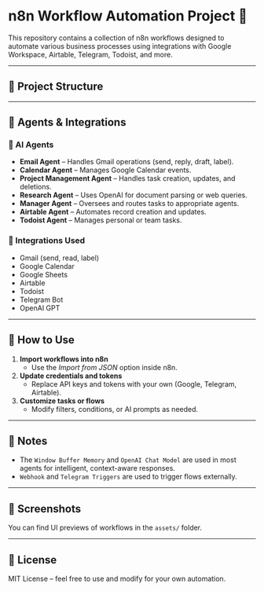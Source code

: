 # n8n Workflow Automation Project 🚀

This repository contains a collection of n8n workflows designed to automate various business processes using integrations with Google Workspace, Airtable, Telegram, Todoist, and more.

---

## 📁 Project Structure


---

## 🧠 Agents & Integrations

### 🤖 AI Agents
- **Email Agent** – Handles Gmail operations (send, reply, draft, label).
- **Calendar Agent** – Manages Google Calendar events.
- **Project Management Agent** – Handles task creation, updates, and deletions.
- **Research Agent** – Uses OpenAI for document parsing or web queries.
- **Manager Agent** – Oversees and routes tasks to appropriate agents.
- **Airtable Agent** – Automates record creation and updates.
- **Todoist Agent** – Manages personal or team tasks.

### 🔌 Integrations Used
- Gmail (send, read, label)
- Google Calendar
- Google Sheets
- Airtable
- Todoist
- Telegram Bot
- OpenAI GPT

---

## 🔧 How to Use

1. **Import workflows into n8n**
   - Use the *Import from JSON* option inside n8n.
2. **Update credentials and tokens**
   - Replace API keys and tokens with your own (Google, Telegram, Airtable).
3. **Customize tasks or flows**
   - Modify filters, conditions, or AI prompts as needed.

---

## 📝 Notes

- The `Window Buffer Memory` and `OpenAI Chat Model` are used in most agents for intelligent, context-aware responses.
- `Webhook` and `Telegram Triggers` are used to trigger flows externally.

---

## 📸 Screenshots

You can find UI previews of workflows in the `assets/` folder.

---

## 📄 License

MIT License – feel free to use and modify for your own automation.

